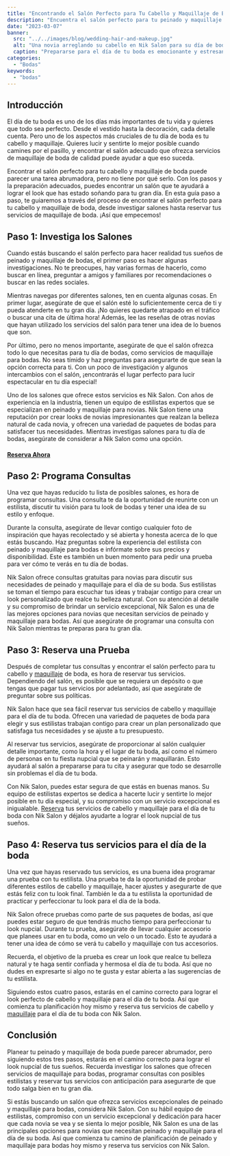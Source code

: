 ```yaml
---
title: "Encontrando el Salón Perfecto para Tu Cabello y Maquillaje de Boda: Una Guía Paso a Paso."
description: "Encuentra el salón perfecto para tu peinado y maquillaje de bodas. Nuestra guía cubre todo lo que necesitas para lucir y sentirte mejor en tu gran día."
date: "2023-03-07"
banner:
  src: "../../images/blog/wedding-hair-and-makeup.jpg"
  alt: "Una novia arreglando su cabello en Nik Salon para su día de boda."
  caption: "Prepararse para el día de tu boda es emocionante y estresante, pero encontrar el salón perfecto para tu cabello y maquillaje no debería serlo. Deja que nuestra guía te ayude a hacer el proceso un poco más fácil."
categories:
  - "Bodas"
keywords:
  - "bodas"
---
```


## Introducción

El día de tu boda es uno de los días más importantes de tu vida y quieres que todo sea perfecto. Desde el vestido hasta la decoración, cada detalle cuenta. Pero uno de los aspectos más cruciales de tu día de boda es tu cabello y maquillaje. Quieres lucir y sentirte lo mejor posible cuando camines por el pasillo, y encontrar el salón adecuado que ofrezca servicios de maquillaje de boda de calidad puede ayudar a que eso suceda.

Encontrar el salón perfecto para tu cabello y maquillaje de boda puede parecer una tarea abrumadora, pero no tiene por qué serlo. Con los pasos y la preparación adecuados, puedes encontrar un salón que te ayudará a lograr el look que has estado soñando para tu gran día. En esta guía paso a paso, te guiaremos a través del proceso de encontrar el salón perfecto para tu cabello y maquillaje de boda, desde investigar salones hasta reservar tus servicios de maquillaje de boda. ¡Así que empecemos!

## Paso 1: Investiga los Salones

Cuando estás buscando el salón perfecto para hacer realidad tus sueños de peinado y maquillaje de bodas, el primer paso es hacer algunas investigaciones. No te preocupes, hay varias formas de hacerlo, como buscar en línea, preguntar a amigos y familiares por recomendaciones o buscar en las redes sociales.

Mientras navegas por diferentes salones, ten en cuenta algunas cosas. En primer lugar, asegúrate de que el salón esté lo suficientemente cerca de ti y pueda atenderte en tu gran día. ¡No quieres quedarte atrapado en el tráfico o buscar una cita de última hora! Además, lee las reseñas de otras novias que hayan utilizado los servicios del salón para tener una idea de lo buenos que son.

Por último, pero no menos importante, asegúrate de que el salón ofrezca todo lo que necesitas para tu día de bodas, como servicios de maquillaje para bodas. No seas tímido y haz preguntas para asegurarte de que sean la opción correcta para ti. Con un poco de investigación y algunos intercambios con el salón, ¡encontrarás el lugar perfecto para lucir espectacular en tu día especial!

Uno de los salones que ofrece estos servicios es Nik Salon. Con años de experiencia en la industria, tienen un equipo de estilistas expertos que se especializan en peinado y maquillaje para novias. Nik Salon tiene una reputación por crear looks de novias impresionantes que realzan la belleza natural de cada novia, y ofrecen una variedad de paquetes de bodas para satisfacer tus necesidades. Mientras investigas salones para tu día de bodas, asegúrate de considerar a Nik Salon como una opción.

#### [Reserva Ahora](/reservar/)

## Paso 2: Programa Consultas

Una vez que hayas reducido tu lista de posibles salones, es hora de programar consultas. Una consulta te da la oportunidad de reunirte con un estilista, discutir tu visión para tu look de bodas y tener una idea de su estilo y enfoque.

Durante la consulta, asegúrate de llevar contigo cualquier foto de inspiración que hayas recolectado y sé abierta y honesta acerca de lo que estás buscando. Haz preguntas sobre la experiencia del estilista con peinado y maquillaje para bodas e infórmate sobre sus precios y disponibilidad. Este es también un buen momento para pedir una prueba para ver cómo te verás en tu día de bodas.

Nik Salon ofrece consultas gratuitas para novias para discutir sus necesidades de peinado y maquillaje para el día de su boda. Sus estilistas se toman el tiempo para escuchar tus ideas y trabajar contigo para crear un look personalizado que realce tu belleza natural. Con su atención al detalle y su compromiso de brindar un servicio excepcional, Nik Salon es una de las mejores opciones para novias que necesitan servicios de peinado y maquillaje para bodas. Así que asegúrate de programar una consulta con Nik Salon mientras te preparas para tu gran día.

## Paso 3: Reserva una Prueba

Después de completar tus consultas y encontrar el salón perfecto para tu cabello y [maquillaje](/servicios/maquillaje/) de boda, es hora de reservar tus servicios. Dependiendo del salón, es posible que se requiera un depósito o que tengas que pagar tus servicios por adelantado, así que asegúrate de preguntar sobre sus políticas.

Nik Salon hace que sea fácil reservar tus servicios de cabello y maquillaje para el día de tu boda. Ofrecen una variedad de paquetes de boda para elegir y sus estilistas trabajan contigo para crear un plan personalizado que satisfaga tus necesidades y se ajuste a tu presupuesto.

Al reservar tus servicios, asegúrate de proporcionar al salón cualquier detalle importante, como la hora y el lugar de tu boda, así como el número de personas en tu fiesta nupcial que se peinarán y maquillarán. Esto ayudará al salón a prepararse para tu cita y asegurar que todo se desarrolle sin problemas el día de tu boda.

Con Nik Salon, puedes estar segura de que estás en buenas manos. Su equipo de estilistas expertos se dedica a hacerte lucir y sentirte lo mejor posible en tu día especial, y su compromiso con un servicio excepcional es inigualable. [Reserva](/reservar/) tus servicios de cabello y maquillaje para el día de tu boda con Nik Salon y déjalos ayudarte a lograr el look nupcial de tus sueños.

## Paso 4: Reserva tus servicios para el día de la boda

Una vez que hayas reservado tus servicios, es una buena idea programar una prueba con tu estilista. Una prueba te da la oportunidad de probar diferentes estilos de cabello y maquillaje, hacer ajustes y asegurarte de que estás feliz con tu look final. También le da a tu estilista la oportunidad de practicar y perfeccionar tu look para el día de la boda.

Nik Salon ofrece pruebas como parte de sus paquetes de bodas, así que puedes estar seguro de que tendrás mucho tiempo para perfeccionar tu look nupcial. Durante tu prueba, asegúrate de llevar cualquier accesorio que planees usar en tu boda, como un velo o un tocado. Esto te ayudará a tener una idea de cómo se verá tu cabello y maquillaje con tus accesorios.

Recuerda, el objetivo de la prueba es crear un look que realce tu belleza natural y te haga sentir confiada y hermosa el día de tu boda. Así que no dudes en expresarte si algo no te gusta y estar abierta a las sugerencias de tu estilista.

Siguiendo estos cuatro pasos, estarás en el camino correcto para lograr el look perfecto de cabello y maquillaje para el día de tu boda. Así que comienza tu planificación hoy mismo y reserva tus servicios de cabello y [maquillaje](/servicios/maquillaje/) para el día de tu boda con Nik Salon.

## Conclusión

Planear tu peinado y maquillaje de boda puede parecer abrumador, pero siguiendo estos tres pasos, estarás en el camino correcto para lograr el look nupcial de tus sueños. Recuerda investigar los salones que ofrecen servicios de maquillaje para bodas, programar consultas con posibles estilistas y reservar tus servicios con anticipación para asegurarte de que todo salga bien en tu gran día.

Si estás buscando un salón que ofrezca servicios excepcionales de peinado y maquillaje para bodas, considera Nik Salon. Con su hábil equipo de estilistas, compromiso con un servicio excepcional y dedicación para hacer que cada novia se vea y se sienta lo mejor posible, Nik Salon es una de las principales opciones para novias que necesitan peinado y maquillaje para el día de su boda. Así que comienza tu camino de planificación de peinado y maquillaje para bodas hoy mismo y reserva tus servicios con Nik Salon.
